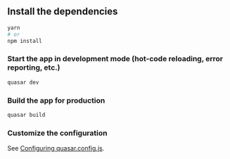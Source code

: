 ## Install the dependencies
```bash
yarn
# or
npm install
```


### Start the app in development mode (hot-code reloading, error reporting, etc.)
```bash
quasar dev
```


### Build the app for production
```bash
quasar build
```


### Customize the configuration
See [Configuring quasar.config.js](https://v2.quasar.dev/quasar-cli-vite/quasar-config-js).
